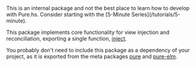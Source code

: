 <div class="info">
This is an internal package and not the best place to learn how to develop with Pure.hs. Consider starting with the [5-Minute Series](/tutorials/5-minute).
</div>

This package implements core functionality for view injection and reconciliation, exporting a single function, [inject](/packages/pure-dom/latest/Pure.DOM/inject).

You probably don't need to include this package as a dependency of your project, as it is exported from the meta packages [pure](/packages/pure/latest) and [pure-elm](/packages/pure-elm/latest).